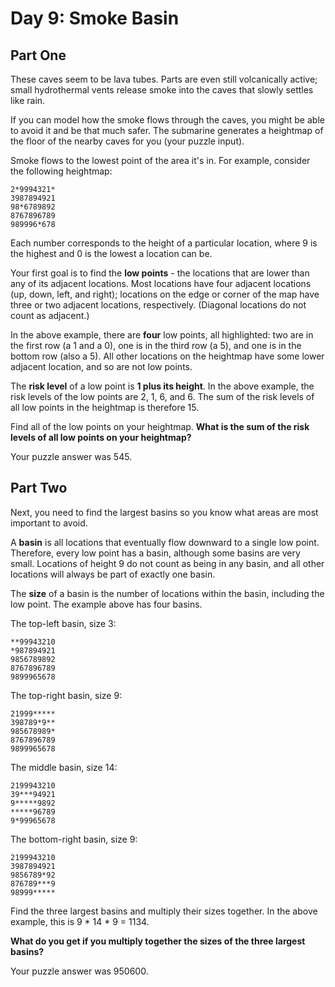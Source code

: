 # Day 9: Smoke Basin

## Part One

These caves seem to be lava tubes. Parts are even still volcanically active;
small hydrothermal vents release smoke into the caves that slowly settles like
rain.

If you can model how the smoke flows through the caves, you might be able to
avoid it and be that much safer. The submarine generates a heightmap of the
floor of the nearby caves for you (your puzzle input).

Smoke flows to the lowest point of the area it's in. For example, consider the
following heightmap:

```
2*9994321*
3987894921
98*6789892
8767896789
989996*678
```

Each number corresponds to the height of a particular location, where 9 is the
highest and 0 is the lowest a location can be.

Your first goal is to find the **low points** - the locations that are lower
than any of its adjacent locations. Most locations have four adjacent
locations (up, down, left, and right); locations on the edge or corner of the
map have three or two adjacent locations, respectively. (Diagonal locations do
not count as adjacent.)

In the above example, there are **four** low points, all highlighted: two are in
the first row (a 1 and a 0), one is in the third row (a 5), and one is in the
bottom row (also a 5). All other locations on the heightmap have some lower
adjacent location, and so are not low points.

The **risk level** of a low point is **1 plus its height**. In the above
example, the risk levels of the low points are 2, 1, 6, and 6. The sum of the
risk levels of all low points in the heightmap is therefore 15.

Find all of the low points on your heightmap. **What is the sum of the risk
levels of all low points on your heightmap?**

Your puzzle answer was 545.

## Part Two

Next, you need to find the largest basins so you know what areas are most
important to avoid.

A **basin** is all locations that eventually flow downward to a single low
point. Therefore, every low point has a basin, although some basins are very
small. Locations of height 9 do not count as being in any basin, and all other
locations will always be part of exactly one basin.

The **size** of a basin is the number of locations within the basin, including
the low point. The example above has four basins.

The top-left basin, size 3:

```
**99943210
*987894921
9856789892
8767896789
9899965678
```

The top-right basin, size 9:

```
21999*****
398789*9**
985678989*
8767896789
9899965678
```

The middle basin, size 14:

```
2199943210
39***94921
9*****9892
*****96789
9*99965678
```

The bottom-right basin, size 9:

```
2199943210
3987894921
9856789*92
876789***9
98999*****
```

Find the three largest basins and multiply their sizes together. In the above example, this is 9 * 14 * 9 = 1134.

**What do you get if you multiply together the sizes of the three largest basins?**

Your puzzle answer was 950600.